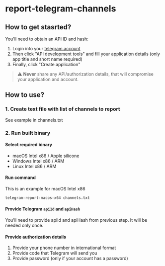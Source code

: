 # report-telegram-channels

## How to get stasrted?
You'll need to obtain an API ID and hash:

1. Login into your [telegram account](https://my.telegram.org/)
2. Then click "API development tools" and fill your application details (only app title and short name required)
3. Finally, click "Create application"

> ⚠️ **Never** share any API/authorization details, that will compromise your application and account.

## How to use?
### 1. Create text file with list of channels to report
See example in channels.txt

### 2. Run built binary
#### Select required binary

- macOS Intel x86 / Apple silicone
- Windows Intel x86 / ARM
- Linux Intel x86 / ARM

#### Run command 
This is an example for macOS Intel x86
```sh
telegram-report-macos-x64 channels.txt
```

#### Provide Telegram `apiId` and `apiHash`
You'll need to provide apiId and apiHash from previous step. It will be needed only once.

#### Provide authorization details
1. Provide your phone number in international format
2. Provide code that Telegram will send you
3. Provide password (only if your account has a password)
